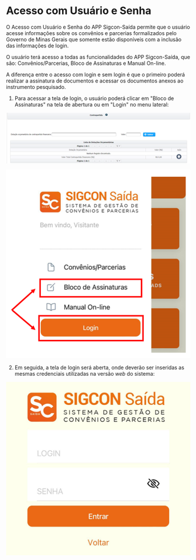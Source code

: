 # Acesso com Usuário e Senha

O Acesso com Usuário e Senha do APP Sigcon-Saída permite que o usuário acesse informações sobre os convênios e parcerias formalizados pelo Governo de Minas Gerais que somente estão disponíveis com a inclusão das informações de login.

O usuário terá acesso a todas as funcionalidades do APP Sigcon-Saída, que são: Convênios/Parcerias, Bloco de Assinaturas e Manual On-line.&#x20;

A diferença entre o acesso com login e sem login é que o primeiro poderá realizar a assinatura de documentos e acessar os documentos anexos ao instrumento pesquisado.

1. Para acessar a tela de login, o usuário poderá clicar em "Bloco de Assinaturas" na tela de abertura ou em "Login" no menu lateral:

![](<../../.gitbook/assets/image (52).png>)

![](<../../.gitbook/assets/image (2).png>)

2. Em seguida, a tela de login será aberta, onde deverão ser inseridas as mesmas credenciais utilizadas na versão _web_ do sistema:

![](<../../.gitbook/assets/WhatsApp Image 2023-03-01 at 10.41.38.jpeg>)

